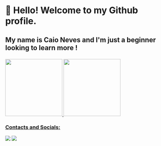 # 👋 Hello! Welcome to my Github profile.
## My name is Caio Neves and I'm just a beginner looking to learn more !

<!--
- 🔭 I’m currently working on ...
- 🌱 I’m currently learning ...
- 👯 I’m looking to collaborate on ...
- 🤔 I’m looking for help with ...
- 💬 Ask me about ...
- 📫 How to reach me: ...
- 😄 Pronouns: ...
- ⚡ Fun fact: ...
-->

### <div>
<a href="https://github.com/CaioNeves214">
<img loading="lazy" height="180em" src="https://github-readme-stats.vercel.app/api/top-langs/?username=CaioNeves214&layout=compact&langs_count=7&theme=dracula"/>
<img loading="lazy" height="180em" src="https://github-readme-stats.vercel.app/api?username=CaioNeves214&show_icons=true&theme=dracula&include_all_commits=true&count_private=true"/>
</div>


### Contacts and Socials:

<div>
<a href="https://instagram.com/cneves_2211" target="_blank"><img loading="lazy" src="https://img.shields.io/badge/-Instagram-%23E4405F?style=for-the-badge&logo=instagram&logoColor=white" target="_blank"></a>
<a href = "mailto:workspace2144@gmail.com"><img loading="lazy" src="https://img.shields.io/badge/Gmail-D14836?style=for-the-badge&logo=gmail&logoColor=white" target="_blank"></a>
</div>
